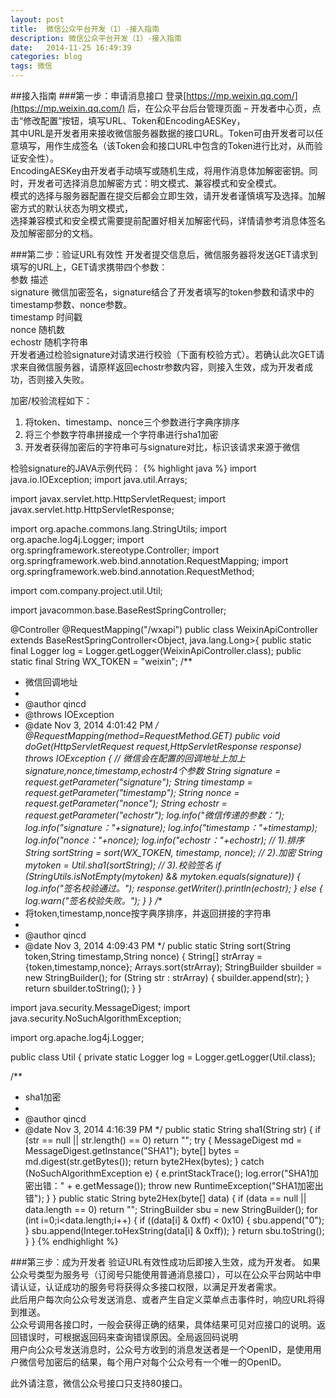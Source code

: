 ```yaml
---
layout: post
title:  微信公众平台开发（1）-接入指南
description: 微信公众平台开发（1）-接入指南
date:   2014-11-25 16:49:39
categories: blog
tags: 微信
---
```

##接入指南
###第一步：申请消息接口
登录[https://mp.weixin.qq.com/](https://mp.weixin.qq.com/) 后，在公众平台后台管理页面 – 开发者中心页，点击“修改配置”按钮，填写URL、Token和EncodingAESKey，  
其中URL是开发者用来接收微信服务器数据的接口URL。Token可由开发者可以任意填写，用作生成签名（该Token会和接口URL中包含的Token进行比对，从而验证安全性）。  
EncodingAESKey由开发者手动填写或随机生成，将用作消息体加解密密钥。同时，开发者可选择消息加解密方式：明文模式、兼容模式和安全模式。  
模式的选择与服务器配置在提交后都会立即生效，请开发者谨慎填写及选择。加解密方式的默认状态为明文模式，  
选择兼容模式和安全模式需要提前配置好相关加解密代码，详情请参考消息体签名及加解密部分的文档。   

###第二步：验证URL有效性
开发者提交信息后，微信服务器将发送GET请求到填写的URL上，GET请求携带四个参数：  
参数 描述  
signature  微信加密签名，signature结合了开发者填写的token参数和请求中的timestamp参数、nonce参数。  
timestamp  时间戳  
nonce  随机数  
echostr  随机字符串  
开发者通过检验signature对请求进行校验（下面有校验方式）。若确认此次GET请求来自微信服务器，请原样返回echostr参数内容，则接入生效，成为开发者成功，否则接入失败。  

加密/校验流程如下：   
1. 将token、timestamp、nonce三个参数进行字典序排序  
2. 将三个参数字符串拼接成一个字符串进行sha1加密  
3. 开发者获得加密后的字符串可与signature对比，标识该请求来源于微信  

检验signature的JAVA示例代码：
{% highlight java %}
import java.io.IOException;
import java.util.Arrays;
 
import javax.servlet.http.HttpServletRequest;
import javax.servlet.http.HttpServletResponse;
 
import org.apache.commons.lang.StringUtils;
import org.apache.log4j.Logger;
import org.springframework.stereotype.Controller;
import org.springframework.web.bind.annotation.RequestMapping;
import org.springframework.web.bind.annotation.RequestMethod;
 
import com.company.project.util.Util;
 
import javacommon.base.BaseRestSpringController;
 
@Controller
@RequestMapping("/wxapi")
public class WeixinApiController extends BaseRestSpringController<Object, java.lang.Long>{
public static final Logger log = Logger.getLogger(WeixinApiController.class);
public static final String WX_TOKEN = "weixin";
/**
 * 微信回调地址
 *
 * @author qincd
 * @throws IOException 
 * @date Nov 3, 2014 4:01:42 PM
 */
@RequestMapping(method=RequestMethod.GET)
public void doGet(HttpServletRequest request,HttpServletResponse response) throws IOException {
// 微信会在配置的回调地址上加上signature,nonce,timestamp,echostr4个参数
String signature = request.getParameter("signature");
String timestamp = request.getParameter("timestamp");
String nonce = request.getParameter("nonce");
String echostr = request.getParameter("echostr");
log.info("微信传递的参数：");
log.info("signature："+signature);
log.info("timestamp："+timestamp);
log.info("nonce："+nonce);
log.info("echostr："+echostr);
// 1).排序
String sortString = sort(WX_TOKEN, timestamp, nonce);
// 2).加密
String mytoken = Util.sha1(sortString);
// 3).校验签名
if (StringUtils.isNotEmpty(mytoken) && mytoken.equals(signature)) {
log.info("签名校验通过。");
response.getWriter().println(echostr);
}
else {
log.warn("签名校验失败。");
}
}
/**
 * 将token,timestamp,nonce按字典序排序，并返回拼接的字符串
 *
 * @author qincd
 * @date Nov 3, 2014 4:09:43 PM
 */
public static String sort(String token,String timestamp,String nonce) {
String[] strArray = {token,timestamp,nonce};
Arrays.sort(strArray);
StringBuilder sbuilder = new StringBuilder();
for (String str : strArray) {
sbuilder.append(str);
}
return sbuilder.toString();
}
}
 
import java.security.MessageDigest;
import java.security.NoSuchAlgorithmException;
 
import org.apache.log4j.Logger;
 
public class Util {
private static Logger log = Logger.getLogger(Util.class);
 
/**
 * sha1加密
 *
 * @author qincd
 * @date Nov 3, 2014 4:16:39 PM
 */
public static String sha1(String str) {
if (str == null || str.length() == 0) return "";
try {
MessageDigest md = MessageDigest.getInstance("SHA1");
byte[] bytes = md.digest(str.getBytes());
return byte2Hex(bytes);
} catch (NoSuchAlgorithmException e) {
e.printStackTrace();
log.error("SHA1加密出错：" + e.getMessage());
throw new RuntimeException("SHA1加密出错");
}
}
public static String byte2Hex(byte[] data) {
if (data == null || data.length == 0) return "";
StringBuilder sbu = new StringBuilder();
for (int i=0;i<data.length;i++) {
if ((data[i] & 0xff) < 0x10) {
sbu.append("0");
}
sbu.append(Integer.toHexString(data[i] & 0xff));
}
return sbu.toString();
}
}
{% endhighlight %}

###第三步：成为开发者
验证URL有效性成功后即接入生效，成为开发者。  如果公众号类型为服务号（订阅号只能使用普通消息接口），可以在公众平台网站中申请认证，认证成功的服务号将获得众多接口权限，以满足开发者需求。  
此后用户每次向公众号发送消息、或者产生自定义菜单点击事件时，响应URL将得到推送。  
公众号调用各接口时，一般会获得正确的结果，具体结果可见对应接口的说明。返回错误时，可根据返回码来查询错误原因。全局返回码说明  
用户向公众号发送消息时，公众号方收到的消息发送者是一个OpenID，是使用用户微信号加密后的结果，每个用户对每个公众号有一个唯一的OpenID。  

此外请注意，微信公众号接口只支持80接口。